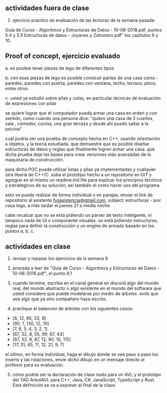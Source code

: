 ## actividades fuera de clase

1. ejercicio práctico de evaluación de las lecturas de la semana pasada:

Guía de Curso - Algoritmos y Estructuras de Datos - 10-06-2018.pdf, puntos 5.4 y 5.5
Estructuras de datos - Joyanes y Zahonero.pdf" los capítulos 9 y 10.

## Proof of concept, ejercicio evaluado

a. es posible tener piezas de lego de diferentes tipos

b. con esas piezas de lego es posible construir partes de una casa como : paredes, paredes con puerta, paredes con ventana, techo, terraza, pisos, entre otros.

c. usted ya estudió sobre pilas y colas, en particular técnicas de evaluación de expresiones con pilas

se quiere lograr que el computador pueda armar una casa en orden y con sentido, como cuando una persona dice: "quiero una casa de 2 cuartos, sala , comedor, cocina, una gran terraza y desde ahí puedo saltar a la psicina"

cuál podría ser una prueba de concepto hecha en C++, usando orientación a objetos, y la teoría estudiada, que demuestre que es posible diseñar estructuras de datos y reglas que finalmente logren armar una casa. que dicha prueba deje las bases para crear versiones más avanzadas de la maquinaria de construcción.

para dicho POC puede utilizar listas y pilas ya implementadas y cualquier otra libería de C++/C. suba el prototipo hecho a un repositorio en GIT y agregue en el mismo un readme.md file para explicar los principios técnicos y estratégicos de su solución, así también el cómo hacer uso del programa.

esto se puede realizar de forma individual o en parejas. enviar el link de repositorio al asistente fvsasistencia@gmail.com, subject: estructuras - poc casa lego, a más tardar el jueves 21 a media noche.

cabe recalcar que no se está pidiendo un parser de texto inteligente, ni tampoco nada de UI o componente visuales. se está pidiendo estructuras, reglas para definir la construcción y un engine de armado basado en los puntos a, b, c.

## actividades en clase

1. revisar y repasar los ejercicios de la semana 8

2. proceda a leer de "Guía de Curso - Algoritmos y Estructuras de Datos - 10-06-2018.pdf", el punto 8.1

3. cuando termine, escriba en el canal general en discord algo del mundo real, del mundo abstracto o algo existente en el mundo del software que usted considere que puede modelarse por medio de árboles. evite que sea algo que ya otro compañero haya escrito.

4. practique el balanceo de árboles con los siguientes casos:

- [8, 12, 65, 33, 9]
- [90, 1, 130, 12, 10]
- [7, 6, 5, 4, 3, 2, 1]
- [67, 32, 8, 55, 99, 67, 43]
- [67, 32, 8, 87, 12, 90, 10, 115]
- [17, 31, 45, 11, 12, 21, 9, 7]

el último, en forma individual, haga el dibujo donde se vea paso a paso los inserts y las rotaciones, envíe dicho dibujo en un mensaje directo al profesor para su evaluación.

5. cómo podría ser la declaración de clase nodo para un AVL y el prototipo del TAD ArbolAVL para
   C++, Java, C#, JavaScript, TypeScript y Rust. Esta definición se va a exponer al final de la clase.
